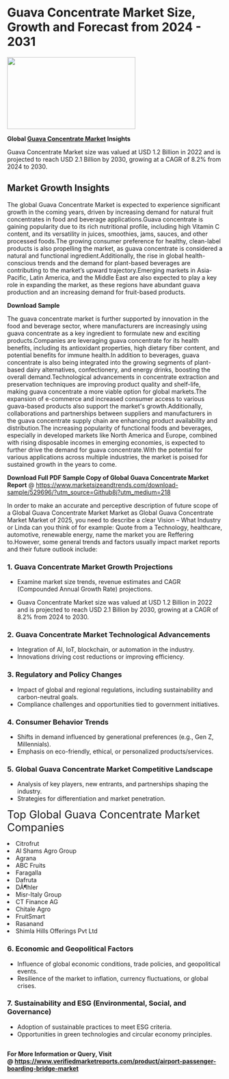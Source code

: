 <H1>Guava Concentrate Market Size, Growth and Forecast from 2024 - 2031</H1><img class="aligncenter size-medium wp-image-584254" src="https://thirdeyenews.in/wp-content/uploads/2024/09/Global-Market-Research-300x168.jpeg" alt="" width="300" height="168" /><p><strong>Global&nbsp;<a href="https://www.marketsizeandtrends.com/download-sample/529696/?utm_source=Github8j?utm_medium=218">Guava Concentrate Market</a> Insights</strong></p><p>Guava Concentrate Market size was valued at USD 1.2 Billion in 2022 and is projected to reach USD 2.1 Billion by 2030, growing at a CAGR of 8.2% from 2024 to 2030.</p><p><h2>Market Growth Insights</h2> <p>The global Guava Concentrate Market is expected to experience significant growth in the coming years, driven by increasing demand for natural fruit concentrates in food and beverage applications.Guava concentrate is gaining popularity due to its rich nutritional profile, including high Vitamin C content, and its versatility in juices, smoothies, jams, sauces, and other processed foods.The growing consumer preference for healthy, clean-label products is also propelling the market, as guava concentrate is considered a natural and functional ingredient.Additionally, the rise in global health-conscious trends and the demand for plant-based beverages are contributing to the market’s upward trajectory.Emerging markets in Asia-Pacific, Latin America, and the Middle East are also expected to play a key role in expanding the market, as these regions have abundant guava production and an increasing demand for fruit-based products.</p> <p><strong>Download Sample</strong></p> <p>The guava concentrate market is further supported by innovation in the food and beverage sector, where manufacturers are increasingly using guava concentrate as a key ingredient to formulate new and exciting products.Companies are leveraging guava concentrate for its health benefits, including its antioxidant properties, high dietary fiber content, and potential benefits for immune health.In addition to beverages, guava concentrate is also being integrated into the growing segments of plant-based dairy alternatives, confectionery, and energy drinks, boosting the overall demand.Technological advancements in concentrate extraction and preservation techniques are improving product quality and shelf-life, making guava concentrate a more viable option for global markets.The expansion of e-commerce and increased consumer access to various guava-based products also support the market's growth.Additionally, collaborations and partnerships between suppliers and manufacturers in the guava concentrate supply chain are enhancing product availability and distribution.The increasing popularity of functional foods and beverages, especially in developed markets like North America and Europe, combined with rising disposable incomes in emerging economies, is expected to further drive the demand for guava concentrate.With the potential for various applications across multiple industries, the market is poised for sustained growth in the years to come.</p> <p><span class=""><strong>Download Full PDF Sample Copy of Global Guava Concentrate Market Report</strong> @ <a href="https://www.marketsizeandtrends.com/download-sample/529696/?utm_source=Github8j?utm_medium=218" target="_blank">https://www.marketsizeandtrends.com/download-sample/529696/?utm_source=Github8j?utm_medium=218</a></span></p><p>In order to make an accurate and perceptive description of future scope of a Global&nbsp;Guava Concentrate Market Market as Global&nbsp;Guava Concentrate Market Market of 2025, you need to describe a clear Vision &ndash; What Industry or Linda can you think of for example: Quote from a Technology, healthcare, automotive, renewable energy, name the market you are Reffering to.However, some general trends and factors usually impact market reports and their future outlook include:</p><h3>1.&nbsp;<strong>Guava Concentrate Market Growth Projections</strong></h3><ul><li>Examine market size trends, revenue estimates and CAGR (Compounded Annual Growth Rate) projections.</li><li><p>Guava Concentrate Market size was valued at USD 1.2 Billion in 2022 and is projected to reach USD 2.1 Billion by 2030, growing at a CAGR of 8.2% from 2024 to 2030.</p></li></ul><h3>2.&nbsp;<strong>Guava Concentrate Market Technological Advancements</strong></h3><ul><li>Integration of AI, IoT, blockchain, or automation in the industry.</li><li>Innovations driving cost reductions or improving efficiency.</li></ul><h3>3.&nbsp;<strong>Regulatory and Policy Changes</strong></h3><ul><li>Impact of global and regional regulations, including sustainability and carbon-neutral goals.</li><li>Compliance challenges and opportunities tied to government initiatives.</li></ul><h3>4.&nbsp;<strong>Consumer Behavior Trends</strong></h3><ul><li>Shifts in demand influenced by generational preferences (e.g., Gen Z, Millennials).</li><li>Emphasis on eco-friendly, ethical, or personalized products/services.</li></ul><h3>5.&nbsp;<strong>Global Guava Concentrate Market Competitive Landscape</strong></h3><ul><li>Analysis of key players, new entrants, and partnerships shaping the industry.</li><li>Strategies for differentiation and market penetration.</li></ul><p data-pm-slice="1 1 []"><span style="color: inherit; font-family: inherit; font-size: 25px;">Top Global Guava Concentrate Market Companies</span></p><div class="" data-test-id=""><p><li>Citrofrut</li><li> Al Shams Agro Group</li><li> Agrana</li><li> ABC Fruits</li><li> Faragalla</li><li> Dafruta</li><li> DÃ¶hler</li><li> Misr-Italy Group</li><li> CT Finance AG</li><li> Chitale Agro</li><li> FruitSmart</li><li> Rasanand</li><li> Shimla Hills Offerings Pvt Ltd</li></p></div><h3>6.&nbsp;<strong>Economic and Geopolitical Factors</strong></h3><ul><li>Influence of global economic conditions, trade policies, and geopolitical events.</li><li>Resilience of the market to inflation, currency fluctuations, or global crises.</li></ul><h3>7.&nbsp;<strong>Sustainability and ESG (Environmental, Social, and Governance)</strong></h3><ul><li>Adoption of sustainable practices to meet ESG criteria.</li><li>Opportunities in green technologies and circular economy principles.</li></ul><h2><strong style="font-size: 14px;">For More Information or Query, Visit @&nbsp;</strong><a style="background-color: #ffffff; font-size: 14px;" href="https://www.marketsizeandtrends.com/report/guava-concentrate-market/" target="_blank">https://www.verifiedmarketreports.com/product/airport-passenger-boarding-bridge-market</a></h2>